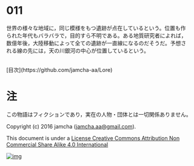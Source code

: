# 011

世界の様々な地域に，同じ模様をもつ遺跡が点在しているという。位置も作  
られた年代もバラバラで，目的すら不明である。ある地質研究者によれば，  
数億年後，大陸移動によって全ての遺跡が一直線になるのだそうだ。予想さ  
れる線の先には，天の川銀河の中心が位置しているという。  

<br>  
[目次](https://github.com/jamcha-aa/Lore)  
<br>  

# 注

この物語はフィクションであり，実在の人物・団体とは一切関係ありません。  

Copyright (c) 2016 jamcha (jamcha.aa@gmail.com).  

This document is under a [License Creative Commons Attribution Non Commercial Share Alike 4.0 International](http://creativecommons.org/licenses/by-nc-sa/4.0/deed)  

[![img](http://i.creativecommons.org/l/by-nc-sa/3.0/80x15.png)](http://creativecommons.org/licenses/by-nc-sa/4.0/deed)
